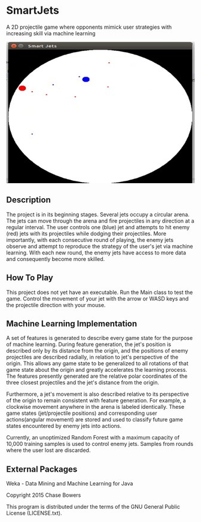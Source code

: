 SmartJets
========

A 2D projectile game where opponents mimick user strategies with increasing skill via machine learning

![alt tag](https://raw.githubusercontent.com/chasembowers/SmartJets/master/gameplay.gif)

## Description

The project is in its beginning stages.  Several jets occupy a circular arena.  The jets can move through
the arena and fire projectiles in any direction at a regular interval.  The user controls one (blue) jet and attempts
to hit enemy (red) jets with its projectiles while dodging their projectiles. More importantly, with each consecutive
round of playing, the enemy jets observe and attempt to reproduce the strategy of the user's jet via machine learning.
With each new round, the enemy jets have access to more data and consequently become more skilled.

## How To Play

This project does not yet have an executable. Run the Main class to test the game. Control the movement of your jet
with the arrow or WASD keys and the projectile direction with your mouse.

## Machine Learning Implementation

A set of features is generated to describe every game state for the purpose of machine learning.
During feature generation, the jet's position is described only by its distance from
the origin, and the positions of enemy projectiles are described radially, in relation to jet's perspective of the origin. 
This allows any game state to be generalized to all rotations of that game state
about the origin and greatly accelerates the learning process. The features presently generated are the relative polar 
coordinates of the three closest projectiles and the jet's distance from the origin.

Furthermore, a jet's movement is also described relative to its perspective of the origin to remain consistent
with feature generation. For example, a clockwise movement anywhere in the arena is labeled identically. These
game states (jet/projectile positions) and corresponding user actions(angular movement) are stored and used to classify
 future game states encountered by enemy jets into actions.

Currently, an unoptimized Random Forest with a maximum capacity of 10,000 training samples is used to control enemy jets.
Samples from rounds where the user lost are discarded.

## External Packages

Weka - Data Mining and Machine Learning for Java

Copyright 2015 Chase Bowers

This program is distributed under the terms of the GNU General Public License (LICENSE.txt).
